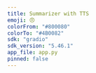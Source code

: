 ```yaml
---
title: Summarizer with TTS
emoji: 😠
colorFrom: "#800080"
colorTo: "#4B0082"
sdk: "gradio"
sdk_version: "5.46.1"
app_file: app.py
pinned: false
---
```

